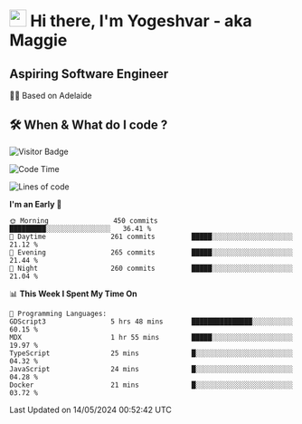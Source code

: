 <h1><img src="https://emojis.slackmojis.com/emojis/images/1531849430/4246/blob-sunglasses.gif?1531849430" width="30"/> Hi there, I'm Yogeshvar - aka Maggie</h1>

## Aspiring Software Engineer
🏂🏻  Based on Adelaide 

## 🛠 When & What do I code ?  

![Visitor Badge](https://visitor-badge.feriirawann.repl.co?username=yogeshvar&repo=yogeshvar&label=Visitors&style=plastic&color=%23457BFF&contentType=svg)

<!--START_SECTION:waka-->
![Code Time](http://img.shields.io/badge/Code%20Time-2%2C896%20hrs%2058%20mins-blue)

![Lines of code](https://img.shields.io/badge/From%20Hello%20World%20I%27ve%20Written-4.2%20million%20lines%20of%20code-blue)

**I'm an Early 🐤** 

```text
🌞 Morning                450 commits         █████████░░░░░░░░░░░░░░░░   36.41 % 
🌆 Daytime                261 commits         █████░░░░░░░░░░░░░░░░░░░░   21.12 % 
🌃 Evening                265 commits         █████░░░░░░░░░░░░░░░░░░░░   21.44 % 
🌙 Night                  260 commits         █████░░░░░░░░░░░░░░░░░░░░   21.04 % 
```


📊 **This Week I Spent My Time On** 

```text
💬 Programming Languages: 
GDScript3                5 hrs 48 mins       ███████████████░░░░░░░░░░   60.15 % 
MDX                      1 hr 55 mins        █████░░░░░░░░░░░░░░░░░░░░   19.97 % 
TypeScript               25 mins             █░░░░░░░░░░░░░░░░░░░░░░░░   04.32 % 
JavaScript               24 mins             █░░░░░░░░░░░░░░░░░░░░░░░░   04.28 % 
Docker                   21 mins             █░░░░░░░░░░░░░░░░░░░░░░░░   03.72 % 
```


 Last Updated on 14/05/2024 00:52:42 UTC
<!--END_SECTION:waka-->
